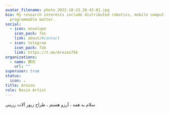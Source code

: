 ```yaml
---
avatar_filename: photo_2022-10-23_20-42-01.jpg
bio: My research interests include distributed robotics, mobile computing and
  programmable matter.
social:
  - icon: envelope
    icon_pack: fas
    link: about/#contact
  - icon: telegram
    icon_pack: fab
    link: https://t.me/Arezoo756
organizations:
  - name: 腾讯
    url: ""
superuser: true
status:
  icon: ☕️
title: Arezoo
role: Resin Artist
---
```

سلام به همه  ، آرزو هستم ، طراح زیور آلات رزینی